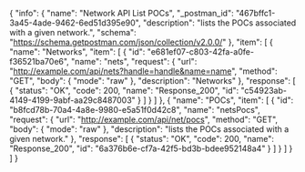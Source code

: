 {
  "info": {
    "name": "Network API List POCs",
    "_postman_id": "467bffc1-3a45-4ade-9462-6ed51d395e90",
    "description": "lists the POCs associated with a given network.",
    "schema": "https://schema.getpostman.com/json/collection/v2.0.0/"
  },
  "item": [
    {
      "name": "Networks",
      "item": [
        {
          "id": "e681ef07-c803-42fa-a0fe-f36521ba70e6",
          "name": "nets",
          "request": {
            "url": "http://example.com/api/nets?handle=handle&name=name",
            "method": "GET",
            "body": {
              "mode": "raw"
            },
            "description": "Networks"
          },
          "response": [
            {
              "status": "OK",
              "code": 200,
              "name": "Response_200",
              "id": "c54923ab-4149-4199-9abf-aa29c8487003"
            }
          ]
        }
      ]
    },
    {
      "name": "POCs",
      "item": [
        {
          "id": "b8fcd78b-70a4-4a8e-9980-e5a51f0d42c8",
          "name": "netsPocs",
          "request": {
            "url": "http://example.com/api/net/pocs",
            "method": "GET",
            "body": {
              "mode": "raw"
            },
            "description": "lists the POCs associated with a given network."
          },
          "response": [
            {
              "status": "OK",
              "code": 200,
              "name": "Response_200",
              "id": "6a376b6e-cf7a-42f5-bd3b-bdee952148a4"
            }
          ]
        }
      ]
    }
  ]
}